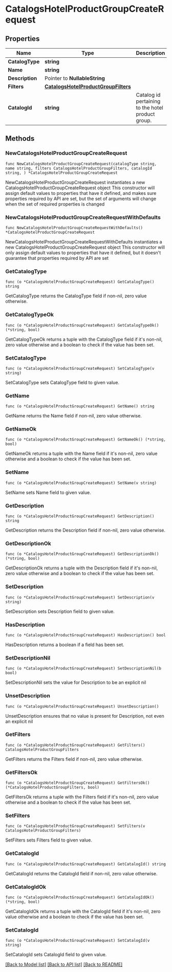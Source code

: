 # CatalogsHotelProductGroupCreateRequest

## Properties

Name | Type | Description | Notes
------------ | ------------- | ------------- | -------------
**CatalogType** | **string** |  | 
**Name** | **string** |  | 
**Description** | Pointer to **NullableString** |  | [optional] 
**Filters** | [**CatalogsHotelProductGroupFilters**](CatalogsHotelProductGroupFilters.md) |  | 
**CatalogId** | **string** | Catalog id pertaining to the hotel product group. | 

## Methods

### NewCatalogsHotelProductGroupCreateRequest

`func NewCatalogsHotelProductGroupCreateRequest(catalogType string, name string, filters CatalogsHotelProductGroupFilters, catalogId string, ) *CatalogsHotelProductGroupCreateRequest`

NewCatalogsHotelProductGroupCreateRequest instantiates a new CatalogsHotelProductGroupCreateRequest object
This constructor will assign default values to properties that have it defined,
and makes sure properties required by API are set, but the set of arguments
will change when the set of required properties is changed

### NewCatalogsHotelProductGroupCreateRequestWithDefaults

`func NewCatalogsHotelProductGroupCreateRequestWithDefaults() *CatalogsHotelProductGroupCreateRequest`

NewCatalogsHotelProductGroupCreateRequestWithDefaults instantiates a new CatalogsHotelProductGroupCreateRequest object
This constructor will only assign default values to properties that have it defined,
but it doesn't guarantee that properties required by API are set

### GetCatalogType

`func (o *CatalogsHotelProductGroupCreateRequest) GetCatalogType() string`

GetCatalogType returns the CatalogType field if non-nil, zero value otherwise.

### GetCatalogTypeOk

`func (o *CatalogsHotelProductGroupCreateRequest) GetCatalogTypeOk() (*string, bool)`

GetCatalogTypeOk returns a tuple with the CatalogType field if it's non-nil, zero value otherwise
and a boolean to check if the value has been set.

### SetCatalogType

`func (o *CatalogsHotelProductGroupCreateRequest) SetCatalogType(v string)`

SetCatalogType sets CatalogType field to given value.


### GetName

`func (o *CatalogsHotelProductGroupCreateRequest) GetName() string`

GetName returns the Name field if non-nil, zero value otherwise.

### GetNameOk

`func (o *CatalogsHotelProductGroupCreateRequest) GetNameOk() (*string, bool)`

GetNameOk returns a tuple with the Name field if it's non-nil, zero value otherwise
and a boolean to check if the value has been set.

### SetName

`func (o *CatalogsHotelProductGroupCreateRequest) SetName(v string)`

SetName sets Name field to given value.


### GetDescription

`func (o *CatalogsHotelProductGroupCreateRequest) GetDescription() string`

GetDescription returns the Description field if non-nil, zero value otherwise.

### GetDescriptionOk

`func (o *CatalogsHotelProductGroupCreateRequest) GetDescriptionOk() (*string, bool)`

GetDescriptionOk returns a tuple with the Description field if it's non-nil, zero value otherwise
and a boolean to check if the value has been set.

### SetDescription

`func (o *CatalogsHotelProductGroupCreateRequest) SetDescription(v string)`

SetDescription sets Description field to given value.

### HasDescription

`func (o *CatalogsHotelProductGroupCreateRequest) HasDescription() bool`

HasDescription returns a boolean if a field has been set.

### SetDescriptionNil

`func (o *CatalogsHotelProductGroupCreateRequest) SetDescriptionNil(b bool)`

 SetDescriptionNil sets the value for Description to be an explicit nil

### UnsetDescription
`func (o *CatalogsHotelProductGroupCreateRequest) UnsetDescription()`

UnsetDescription ensures that no value is present for Description, not even an explicit nil
### GetFilters

`func (o *CatalogsHotelProductGroupCreateRequest) GetFilters() CatalogsHotelProductGroupFilters`

GetFilters returns the Filters field if non-nil, zero value otherwise.

### GetFiltersOk

`func (o *CatalogsHotelProductGroupCreateRequest) GetFiltersOk() (*CatalogsHotelProductGroupFilters, bool)`

GetFiltersOk returns a tuple with the Filters field if it's non-nil, zero value otherwise
and a boolean to check if the value has been set.

### SetFilters

`func (o *CatalogsHotelProductGroupCreateRequest) SetFilters(v CatalogsHotelProductGroupFilters)`

SetFilters sets Filters field to given value.


### GetCatalogId

`func (o *CatalogsHotelProductGroupCreateRequest) GetCatalogId() string`

GetCatalogId returns the CatalogId field if non-nil, zero value otherwise.

### GetCatalogIdOk

`func (o *CatalogsHotelProductGroupCreateRequest) GetCatalogIdOk() (*string, bool)`

GetCatalogIdOk returns a tuple with the CatalogId field if it's non-nil, zero value otherwise
and a boolean to check if the value has been set.

### SetCatalogId

`func (o *CatalogsHotelProductGroupCreateRequest) SetCatalogId(v string)`

SetCatalogId sets CatalogId field to given value.



[[Back to Model list]](../README.md#documentation-for-models) [[Back to API list]](../README.md#documentation-for-api-endpoints) [[Back to README]](../README.md)


